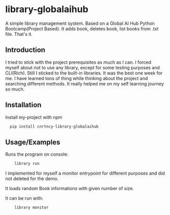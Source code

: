 
# library-globalaihub

A simple library management system. Based on a Global AI Hub Python Bootcamp(Project Based). It adds book, deletes book, list books from .txt file. That's it.



## Introduction

I tried to stick with the project prerequisites as much as I can. I forced myself about not to use any library, except for some testing purposes and CLI(Rich). Still I sticked to the built-in libraries. It was the best one week for me. I have learned tons of thing while thinking about the project and searching different methods. It really helped me on my self learning journey so much.


## Installation

Install my-project with npm

```bash
  pip install cnrtncy-library-globalaihub
```

    
## Usage/Examples

Runs the program on console:
```bash
    library run
```

I implemented for myself a monitor entrypoint for different purposes and did not deleted for the demo.

It loads random Book informations with given number of size.

It can be run with:
```bash
    library monitor
```


